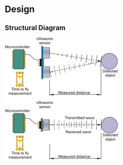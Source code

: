 # Design
## Structural Diagram

![enter image description here](https://github.com/ReganJon/M2-Embedded_Distance_measurement/blob/main/2_Design/STD1.png)
